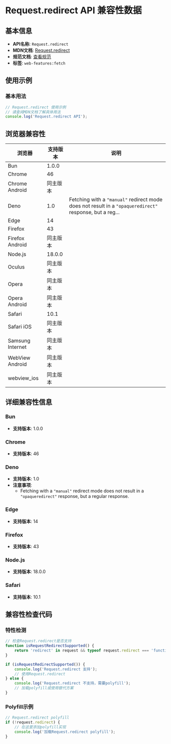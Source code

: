 # Request.redirect API 兼容性数据

## 基本信息

- **API名称**: `Request.redirect`
- **MDN文档**: [Request.redirect](https://developer.mozilla.org/docs/Web/API/Request/redirect)
- **规范文档**: [查看规范](https://fetch.spec.whatwg.org/#ref-for-dom-request-redirect②)
- **标签**: `web-features:fetch`

## 使用示例

### 基本用法

```javascript
// Request.redirect 使用示例
// 请查阅MDN文档了解具体用法
console.log('Request.redirect API');
```

## 浏览器兼容性

| 浏览器 | 支持版本 | 说明 |
|--------|----------|------|
| Bun | 1.0.0 |  |
| Chrome | 46 |  |
| Chrome Android | 同主版本 |  |
| Deno | 1.0 | Fetching with a `"manual"` redirect mode does not result in a `"opaqueredirect"` response, but a reg... |
| Edge | 14 |  |
| Firefox | 43 |  |
| Firefox Android | 同主版本 |  |
| Node.js | 18.0.0 |  |
| Oculus | 同主版本 |  |
| Opera | 同主版本 |  |
| Opera Android | 同主版本 |  |
| Safari | 10.1 |  |
| Safari iOS | 同主版本 |  |
| Samsung Internet | 同主版本 |  |
| WebView Android | 同主版本 |  |
| webview_ios | 同主版本 |  |

## 详细兼容性信息

### Bun

- **支持版本**: 1.0.0

### Chrome

- **支持版本**: 46

### Deno

- **支持版本**: 1.0
- **注意事项**:
  - Fetching with a `"manual"` redirect mode does not result in a `"opaqueredirect"` response, but a regular response.

### Edge

- **支持版本**: 14

### Firefox

- **支持版本**: 43

### Node.js

- **支持版本**: 18.0.0

### Safari

- **支持版本**: 10.1

## 兼容性检查代码

### 特性检测

```javascript
// 检查Request.redirect是否支持
function isRequestRedirectSupported() {
    return 'redirect' in request && typeof request.redirect === 'function';
}

if (isRequestRedirectSupported()) {
    console.log('Request.redirect 支持');
    // 使用Request.redirect
} else {
    console.log('Request.redirect 不支持，需要polyfill');
    // 加载polyfill或使用替代方案
}
```

### Polyfill示例

```javascript
// Request.redirect polyfill
if (!request.redirect) {
    // 在这里添加polyfill实现
    console.log('加载Request.redirect polyfill');
}
```

